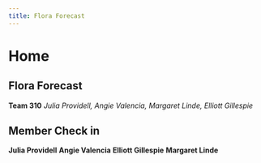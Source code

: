 ```yaml
---
title: Flora Forecast
---
```

# Home

## Flora Forecast
**Team 310**
_Julia Providell, Angie Valencia, Margaret Linde, Elliott Gillespie_

## Member Check in
**Julia Providell**
**Angie Valencia**
**Elliott Gillespie**
**Margaret Linde**
